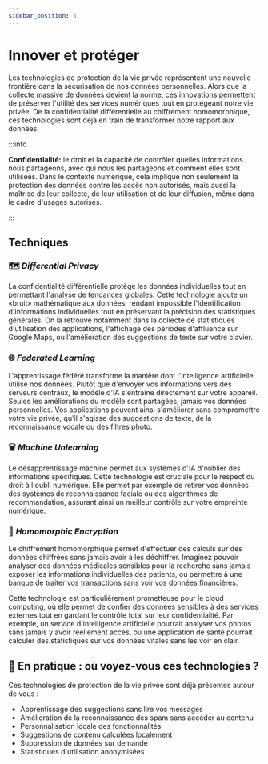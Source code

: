 ```yaml
---
sidebar_position: 5
---
```


# Innover et protéger

Les technologies de protection de la vie privée représentent une nouvelle frontière dans la sécurisation de nos données personnelles. Alors que la collecte massive de données devient la norme, ces innovations permettent de préserver l'utilité des services numériques tout en protégeant notre vie privée. De la confidentialité différentielle au chiffrement homomorphique, ces technologies sont déjà en train de transformer notre rapport aux données.

:::info

**Confidentialité:** le droit et la capacité de contrôler quelles informations nous partageons, avec qui nous les partageons et comment elles sont utilisées. Dans le contexte numérique, cela implique non seulement la protection des données contre les accès non autorisés, mais aussi la maîtrise de leur collecte, de leur utilisation et de leur diffusion, même dans le cadre d'usages autorisés.

:::

## Techniques

### 🗺️ *Differential Privacy*

La confidentialité différentielle protège les données individuelles tout en permettant l'analyse de tendances globales. Cette technologie ajoute un «bruit» mathématique aux données, rendant impossible l'identification d'informations individuelles tout en préservant la précision des statistiques générales. On la retrouve notamment dans la collecte de statistiques d'utilisation des applications, l'affichage des périodes d'affluence sur Google Maps, ou l'amélioration des suggestions de texte sur votre clavier.

### 🌐 *Federated Learning*

L'apprentissage fédéré transforme la manière dont l'intelligence artificielle utilise nos données. Plutôt que d'envoyer vos informations vers des serveurs centraux, le modèle d'IA s'entraîne directement sur votre appareil. Seules les améliorations du modèle sont partagées, jamais vos données personnelles. Vos applications peuvent ainsi s'améliorer sans compromettre votre vie privée, qu'il s'agisse des suggestions de texte, de la reconnaissance vocale ou des filtres photo.

### 🗑️ *Machine Unlearning*

Le désapprentissage machine permet aux systèmes d'IA d'oublier des informations spécifiques. Cette technologie est cruciale pour le respect du droit à l'oubli numérique. Elle permet par exemple de retirer vos données des systèmes de reconnaissance faciale ou des algorithmes de recommandation, assurant ainsi un meilleur contrôle sur votre empreinte numérique.

### 🔐 *Homomorphic Encryption*

Le chiffrement homomorphique permet d'effectuer des calculs sur des données chiffrées sans jamais avoir à les déchiffrer. Imaginez pouvoir analyser des données médicales sensibles pour la recherche sans jamais exposer les informations individuelles des patients, ou permettre à une banque de traiter vos transactions sans voir vos données financières.

Cette technologie est particulièrement prometteuse pour le cloud computing, où elle permet de confier des données sensibles à des services externes tout en gardant le contrôle total sur leur confidentialité. Par exemple, un service d'intelligence artificielle pourrait analyser vos photos sans jamais y avoir réellement accès, ou une application de santé pourrait calculer des statistiques sur vos données vitales sans les voir en clair.

## 📱 En pratique : où voyez-vous ces technologies ?

Ces technologies de protection de la vie privée sont déjà présentes autour de vous :

- Apprentissage des suggestions sans lire vos messages
- Amélioration de la reconnaissance des spam sans accéder au contenu
- Personnalisation locale des fonctionnalités
- Suggestions de contenu calculées localement
- Suppression de données sur demande
- Statistiques d'utilisation anonymisées
